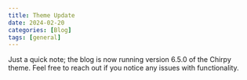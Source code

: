 ```yaml
---
title: Theme Update
date: 2024-02-20
categories: [Blog]
tags: [general] 
---
```


Just a quick note; the blog is now running version 6.5.0 of the Chirpy theme. Feel free to reach out if you notice any
issues with functionality.
